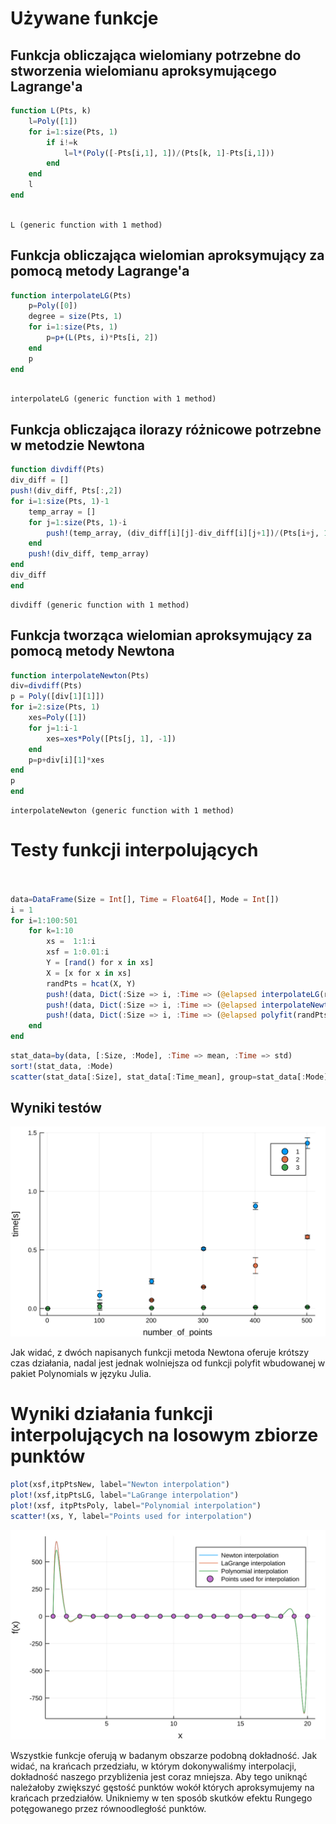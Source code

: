 Używane funkcje
===============


Funkcja obliczająca wielomiany potrzebne do stworzenia wielomianu aproksymującego Lagrange'a
--------------------------------------------------------------------------------------------

```julia
function L(Pts, k)
    l=Poly([1])
    for i=1:size(Pts, 1)
        if i!=k
            l=l*(Poly([-Pts[i,1], 1])/(Pts[k, 1]-Pts[i,1]))
        end
    end
    l
end
            
```




    L (generic function with 1 method)




Funkcja obliczająca wielomian aproksymujący za pomocą metody Lagrange'a
-----------------------------------------------------------------------

```julia
function interpolateLG(Pts)
    p=Poly([0])
    degree = size(Pts, 1)
    for i=1:size(Pts, 1)
        p=p+(L(Pts, i)*Pts[i, 2])
    end
    p
end
    
```




    interpolateLG (generic function with 1 method)


Funkcja obliczająca ilorazy różnicowe potrzebne w metodzie Newtona
------------------------------------------------------------------

```julia
function divdiff(Pts)
div_diff = []
push!(div_diff, Pts[:,2])
for i=1:size(Pts, 1)-1
    temp_array = []
    for j=1:size(Pts, 1)-i
        push!(temp_array, (div_diff[i][j]-div_diff[i][j+1])/(Pts[i+j, 1]-Pts[j, 1]))
    end
    push!(div_diff, temp_array)
end
div_diff
end
```




    divdiff (generic function with 1 method)




Funkcja tworząca wielomian aproksymujący za pomocą metody Newtona
-----------------------------------------------------------------

```julia
function interpolateNewton(Pts)
div=divdiff(Pts)
p = Poly([div[1][1]])
for i=2:size(Pts, 1)
    xes=Poly([1])
    for j=1:i-1
        xes=xes*Poly([Pts[j, 1], -1])
    end
    p=p+div[i][1]*xes
end
p
end
```




    interpolateNewton (generic function with 1 method)




Testy funkcji interpolujących
=============================

```julia


data=DataFrame(Size = Int[], Time = Float64[], Mode = Int[])
i = 1
for i=1:100:501
    for k=1:10
        xs =  1:1:i
        xsf = 1:0.01:i
        Y = [rand() for x in xs]
        X = [x for x in xs]
        randPts = hcat(X, Y)
        push!(data, Dict(:Size => i, :Time => (@elapsed interpolateLG(randPts)), :Mode => 1))
        push!(data, Dict(:Size => i, :Time => (@elapsed interpolateNewton(randPts)), :Mode => 2))
        push!(data, Dict(:Size => i, :Time => (@elapsed polyfit(randPts[:,1], randPts[:, 2])), :Mode => 3))
    end
end
```


```julia
stat_data=by(data, [:Size, :Mode], :Time => mean, :Time => std)
sort!(stat_data, :Mode)
scatter(stat_data[:Size], stat_data[:Time_mean], group=stat_data[:Mode], xlabel="number_of_points", ylabel = "time[s]", yerr =stat_data[:Time_std])

```



Wyniki testów
-------------

![svg](output_13_0.svg)

Jak widać, z dwóch napisanych funkcji metoda Newtona oferuje krótszy czas działania, nadal jest jednak wolniejsza od funkcji polyfit wbudowanej w pakiet Polynomials w języku Julia.



Wyniki działania funkcji interpolujących na losowym zbiorze punktów
===================================================================


```julia
plot(xsf,itpPtsNew, label="Newton interpolation")
plot!(xsf,itpPtsLG, label="LaGrange interpolation")
plot!(xsf, itpPtsPoly, label="Polynomial interpolation")
scatter!(xs, Y, label="Points used for interpolation")
```


![svg](output_18_0.svg)

Wszystkie funkcje oferują w badanym obszarze podobną dokładność. Jak widać, na krańcach przedziału, w którym dokonywaliśmy interpolacji, dokładność naszego przybliżenia jest coraz mniejsza. Aby tego uniknąć należałoby zwiększyć gęstość punktów wokół których aproksymujemy na krańcach przedziałów. Unikniemy w ten sposób skutków efektu Rungego potęgowanego przez równoodległość punktów.

